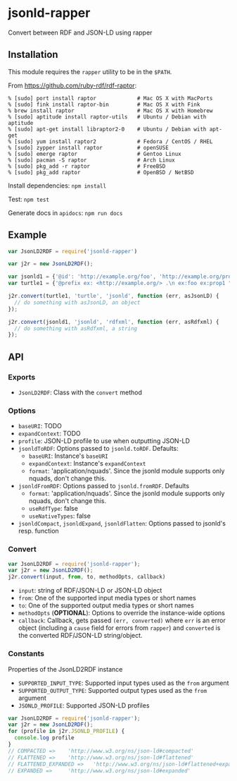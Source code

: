 jsonld-rapper
==============

Convert between RDF and JSON-LD using rapper

## Installation

This module requires the `rapper` utility to be in the `$PATH`.

From https://github.com/ruby-rdf/rdf-raptor:
```
% [sudo] port install raptor             # Mac OS X with MacPorts
% [sudo] fink install raptor-bin         # Mac OS X with Fink
% brew install raptor                    # Mac OS X with Homebrew
% [sudo] aptitude install raptor-utils   # Ubuntu / Debian with aptitude
% [sudo] apt-get install libraptor2-0    # Ubuntu / Debian with apt-get
% [sudo] yum install raptor2             # Fedora / CentOS / RHEL
% [sudo] zypper install raptor           # openSUSE
% [sudo] emerge raptor                   # Gentoo Linux
% [sudo] pacman -S raptor                # Arch Linux
% [sudo] pkg_add -r raptor               # FreeBSD
% [sudo] pkg_add raptor                  # OpenBSD / NetBSD
```

Install dependencies: `npm install`

Test: `npm test`

Generate docs in `apidocs`: `npm run docs`

## Example

```javascript
var JsonLD2RDF = require('jsonld-rapper')

var j2r = new JsonLD2RDF();

var jsonld1 = {'@id': 'http://example.org/foo', 'http://example.org/prop1': 'bar'};
var turtle1 = {'@prefix ex: <http://example.org/> .\n ex:foo ex:prop1 "bar" .'

j2r.convert(turtle1, 'turtle', 'jsonld', function (err, asJsonLD) {
  // do something with asJsonLD, an object
});

j2r.convert(jsonld1, 'jsonld', 'rdfxml', function (err, asRdfxml) {
  // do something with asRdfxml, a string
});
```

## API

### Exports

* `JsonLD2RDF`: Class with the `convert` method

### Options

* `baseURI`:  TODO
* `expandContext`: TODO
* `profile`: JSON-LD profile to use when outputting JSON-LD
* `jsonldToRDF`: Options passed to `jsonld.toRDF`. Defaults:
  * `baseURI`: Instance's `baseURI`
  * `expandContext`: Instance's `expandContext`
  * `format`: 'application/nquads'. Since the jsonld module supports only nquads, don't change this.
* `jsonldFromRDF`: Options passed to `jsonld.fromRDF`. Defaults
  * `format`: 'application/nquads'. Since the jsonld module supports only nquads, don't change this.
  * `useRdfType`: false
  * `useNativeTypes`: false
* `jsonldCompact`, `jsonldExpand`, `jsonldFlatten`: Options passed to jsonld's resp. function


### Convert

```javascript
var JsonLD2RDF = require('jsonld-rapper');
var j2r = new JsonLD2RDF();
j2r.convert(input, from, to, methodOpts, callback)
```
* `input`: string of RDF/JSON-LD or JSON-LD object
* `from`: One of the supported input media types or short names
* `to`: One of the supported output media types or short names
* `methodOpts` (**OPTIONAL**): Options to override the instance-wide options
* `callback`: Callback, gets passed `(err, converted)` where `err` is an error
    object (including a `cause` field for errors from `rapper`) and `converted` is
    the converted RDF/JSON-LD string/object.

### Constants

Properties of the JsonLD2RDF instance

* `SUPPORTED_INPUT_TYPE`: Supported input types used as the `from` argument
* `SUPPORTED_OUTPUT_TYPE`: Supported output types used as the `from` argument
* `JSONLD_PROFILE`: Supported JSON-LD profiles

```javascript
var JsonLD2RDF = require('jsonld-rapper');
var j2r = new JsonLD2RDF();
for (profile in j2r.JSONLD_PROFILE) {
  console.log profile
}
// COMPACTED =>    'http://www.w3.org/ns/json-ld#compacted'
// FLATTENED =>    'http://www.w3.org/ns/json-ld#flattened'
// FLATTENED_EXPANDED =>   'http://www.w3.org/ns/json-ld#flattened+expanded'
// EXPANDED =>     'http://www.w3.org/ns/json-ld#expanded'
```

